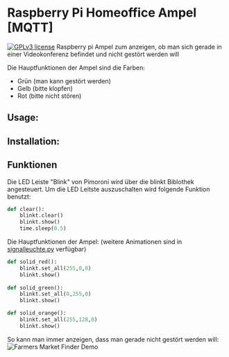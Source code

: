 # Raspberry Pi Homeoffice Ampel [MQTT]
[![GPLv3 license](https://img.shields.io/badge/License-GPLv3-blue.svg)](http://perso.crans.org/besson/LICENSE.html)
 Raspberry pi Ampel zum anzeigen, ob man sich gerade in einer Videokonferenz befindet und nicht gestört werden will


Die Hauptfunktionen der Ampel sind die Farben:
* Grün (man kann gestört werden)
* Gelb (bitte klopfen)
* Rot  (bitte nicht stören)

## Usage:

## Installation:

## Funktionen
Die LED Leiste "Blink" von Pimoroni wird über die blinkt Biblothek angesteuert. Um die LED Leitste auszuschalten wird folgende Funktion benutzt:
```python
def clear():
    blinkt.clear()
    blinkt.show()
    time.sleep(0.5)
```
Die Hauptfunktionen der Ampel: (weitere Animationen sind in [signalleuchte.py](https://github.com/hehimself/raspberry-homeoffice-light/blob/main/signalleuchte.py) verfügbar)
```python
def solid_red():
    blinkt.set_all(255,0,0)
    blinkt.show()
    
def solid_green():
    blinkt.set_all(0,255,0)
    blinkt.show()    

def solid_orange():
    blinkt.set_all(255,128,0)
    blinkt.show()
```

So kann man immer anzeigen, dass man gerade nicht gestört werden will:
![Farmers Market Finder Demo](photos/video_red.gif)
